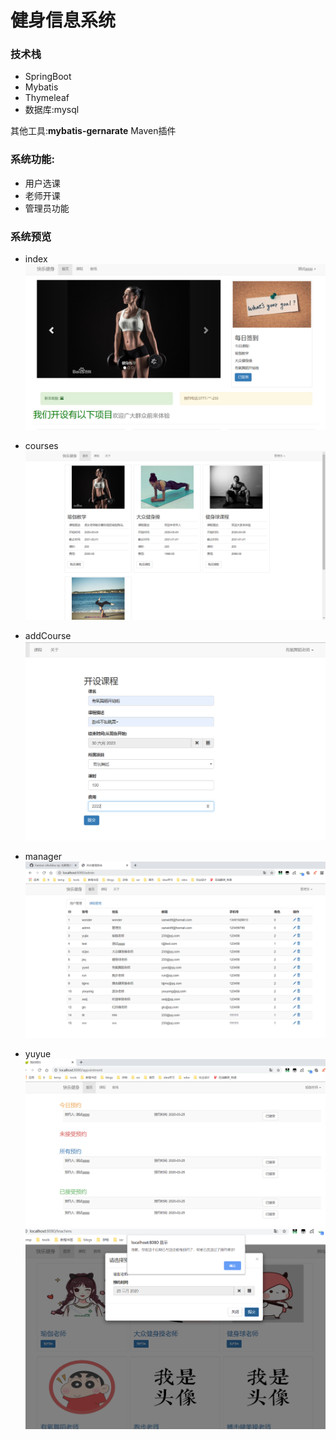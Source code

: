# 健身信息系统

### 技术栈
- SpringBoot 
- Mybatis
- Thymeleaf
- 数据库:mysql

其他工具:**mybatis-gernarate** Maven插件


### 系统功能:
- 用户选课
- 老师开课
- 管理员功能

### 系统预览
- index
![index](readme_image/index.png)

- courses
![courses](readme_image/course.png)

- addCourse
![addCourse](readme_image/addCourse.png)

- manager
![manager](readme_image/manager.png)

- yuyue
![manager](readme_image/yuyue.png)
![manager](readme_image/yuyue2.png)

